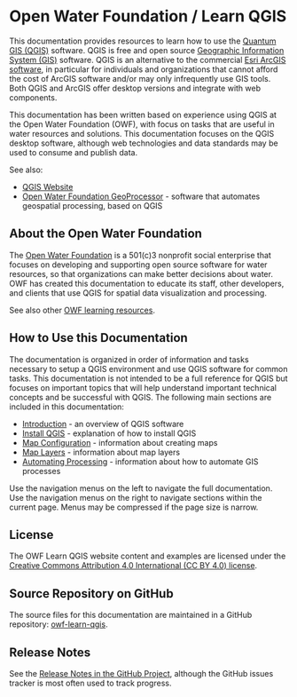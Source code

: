 # Open Water Foundation / Learn QGIS #

This documentation provides resources to learn how to use the [Quantum GIS (QGIS)](http://www.qgis.org) software.
QGIS is free and open source [Geographic Information System (GIS)](https://en.wikipedia.org/wiki/Geographic_information_system) software.
QGIS is an alternative to the commercial [Esri ArcGIS software](https://www.arcgis.com),
in particular for individuals and organizations that cannot afford the cost of ArcGIS software
and/or may only infrequently use GIS tools.
Both QGIS and ArcGIS offer desktop versions and integrate with web components.

This documentation has been written based on experience using QGIS at the Open Water Foundation (OWF),
with focus on tasks that are useful in water resources and solutions.
This documentation focuses on the QGIS desktop software,
although web technologies and data standards may be used to consume and publish data.

See also:

* [QGIS Website](https://qgis.org/en/site/)
* [Open Water Foundation GeoProcessor](http://learn.openwaterfoundation.org/owf-app-geoprocessor-python-doc-user/) - software that automates geospatial processing, based on QGIS

## About the Open Water Foundation ##

The [Open Water Foundation](http://openwaterfoundation.org) is a 501(c)3 nonprofit social enterprise that focuses
on developing and supporting open source software for water resources, so that organizations can make better decisions about water.
OWF has created this documentation to educate its staff, other developers, and clients that use QGIS for spatial data visualization and processing.

See also other [OWF learning resources](http://learn.openwaterfoundation.org).

## How to Use this Documentation ##

The documentation is organized in order of information and tasks necessary to setup a QGIS environment and
use QGIS software for common tasks.
This documentation is not intended to be a full reference for QGIS but focuses on important topics that
will help understand important technical concepts and be successful with QGIS. 
The following main sections are included in this documentation: 

- [Introduction](introduction.md) - an overview of QGIS software
- [Install QGIS](install-qgis/install-qgis.md) - explanation of how to install QGIS
- [Map Configuration](map-config/overview.md) - information about creating maps
- [Map Layers](map-layers/overview.md) - information about map layers 
- [Automating Processing](automation/overview.md) - information about how to automate GIS processes

Use the navigation menus on the left to navigate the full documentation.
Use the navigation menus on the right to navigate sections within the current page.
Menus may be compressed if the page size is narrow.

## License ##

The OWF Learn QGIS website content and examples are licensed under the
[Creative Commons Attribution 4.0 International (CC BY 4.0) license](https://creativecommons.org/licenses/by/4.0/).

## Source Repository on GitHub

The source files for this documentation are maintained in a GitHub repository:  [owf-learn-qgis](https://github.com/OpenWaterFoundation/owf-learn-qgis).

## Release Notes ##

See the [Release Notes in the GitHub Project](https://github.com/OpenWaterFoundation/owf-learn-qgis#release-notes),
although the GitHub issues tracker is most often used to track progress.

